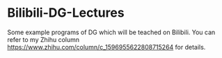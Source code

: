 # Bilibili-DG-Lectures

Some example programs of DG which will be teached on Bilibili.
You can refer to my Zhihu column https://www.zhihu.com/column/c_1596955622808715264 for details.
